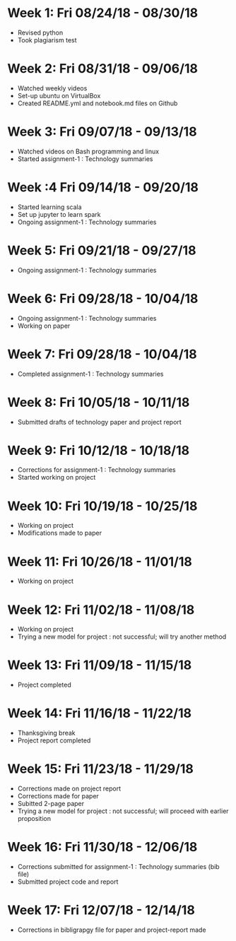 # Week 1: Fri 08/24/18 - 08/30/18
  * Revised python
  * Took plagiarism test

# Week 2: Fri 08/31/18 - 09/06/18
  * Watched weekly videos
  * Set-up ubuntu on VirtualBox
  * Created README.yml and notebook.md files on Github

# Week 3: Fri 09/07/18 - 09/13/18
  * Watched videos on Bash programming and linux
  * Started assignment-1 : Technology summaries

# Week :4 Fri 09/14/18 - 09/20/18
  * Started learning scala
  * Set up jupyter to learn spark
  * Ongoing assignment-1 : Technology summaries


# Week 5: Fri 09/21/18 - 09/27/18
  * Ongoing assignment-1 : Technology summaries


# Week 6: Fri 09/28/18 - 10/04/18
  * Ongoing assignment-1 : Technology summaries
  * Working on paper 

# Week 7: Fri 09/28/18 - 10/04/18
  * Completed assignment-1 : Technology summaries

# Week 8: Fri 10/05/18 - 10/11/18
  * Submitted drafts of technology paper and project report
  
# Week 9: Fri 10/12/18 - 10/18/18
  * Corrections for assignment-1 : Technology summaries
  * Started working on project
  
# Week 10: Fri 10/19/18 - 10/25/18
  * Working on project
  * Modifications made to paper
  
# Week 11: Fri 10/26/18 - 11/01/18
  * Working on project
  
# Week 12: Fri 11/02/18 - 11/08/18
  *  Working on project
  *  Trying a new model for project : not successful; will try another method
   
# Week 13: Fri 11/09/18 - 11/15/18
  *  Project completed
    
# Week 14: Fri 11/16/18 - 11/22/18
  *  Thanksgiving break
  *  Project report completed
    
# Week 15: Fri 11/23/18 - 11/29/18
  *  Corrections made on project report
  *  Corrections made for paper
  *  Subitted 2-page paper
  *  Trying a new model for project : not successful; will proceed with earlier proposition
  
# Week 16: Fri 11/30/18 - 12/06/18
  *  Corrections submitted for assignment-1 : Technology summaries (bib file)
  *  Submitted project code and report

# Week 17: Fri 12/07/18 - 12/14/18
  *  Corrections in bibligrapgy file for paper and project-report made
 
 

  

  

